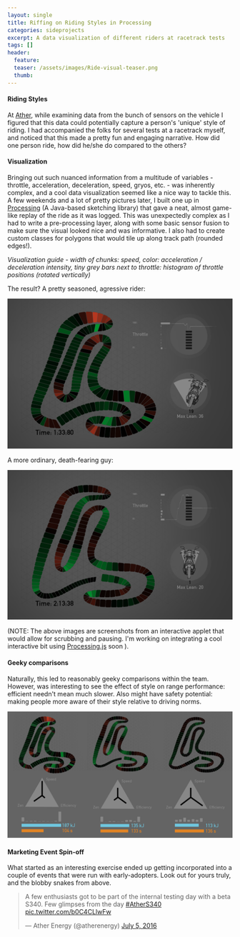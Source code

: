 ```yaml
---
layout: single
title: Riffing on Riding Styles in Processing
categories: sideprojects
excerpt: A data visualization of different riders at racetrack tests
tags: []
header:
  feature: 
  teaser: /assets/images/Ride-visual-teaser.png
  thumb:
---
```


#### Riding Styles

At [Ather](https://www.atherenergy.com/), while examining data from the bunch of sensors on the vehicle I figured that this data could potentially capture a person's 'unique' style of riding. I had accompanied the folks for several tests at a racetrack myself, and noticed that this made a pretty fun and engaging narrative. How did one person ride, how did he/she do compared to the others? 

#### Visualization

Bringing out such nuanced information from a multitude of variables - throttle, acceleration, deceleration, speed, gryos, etc. - was inherently complex, and a cool data visualization seemed like a nice way to tackle this. A few weekends and a lot of pretty pictures later, I built one up in [Processing](https://processing.org/) (A Java-based sketching library) that gave a neat, almost game-like replay of the ride as it was logged. This was unexpectedly complex as I had to write a pre-processing layer, along with some basic sensor fusion to make sure the visual looked nice and was informative. I also had to create custom classes for polygons that would tile up along track path (rounded edges!). 

*Visualization guide - width of chunks: speed, color: acceleration / deceleration intensity, tiny grey bars next to throttle: histogram of throttle positions (rotated vertically)*

The result? A pretty seasoned, agressive rider:

![ride-visualization](/assets/images/Ride-visual.png)

A more ordinary, death-fearing guy:

![ride-visualization2](/assets/images/Ride-visual-2.png)

(NOTE: The above images are screenshots from an interactive applet that would allow for scrubbing and pausing. I'm working on integrating a cool interactive bit using [Processing.js](http://processingjs.org/) soon ). 

#### Geeky comparisons

Naturally, this led to reasonably geeky comparisons within the team. However, was interesting to see the effect of style on range performance: efficient needn't mean much slower. Also might have safety potential: making people more aware of their style relative to driving norms. 

![visualization-comparison](/assets/images/Profiling-2.png)

#### Marketing Event Spin-off

What started as an interesting exercise ended up getting incorporated into a couple of events that were run with early-adopters. Look out for yours truly, and the blobby snakes from above.  

<blockquote class="twitter-tweet" data-lang="en"><p lang="en" dir="ltr">A few enthusiasts got to be part of the internal testing day with a beta S340. Few glimpses from the day <a href="https://twitter.com/hashtag/AtherS340?src=hash">#AtherS340</a> <a href="https://t.co/b0C4CLlwFw">pic.twitter.com/b0C4CLlwFw</a></p>&mdash; Ather Energy (@atherenergy) <a href="https://twitter.com/atherenergy/status/750227047914565632">July 5, 2016</a></blockquote> <script async src="//platform.twitter.com/widgets.js" charset="utf-8"></script>

